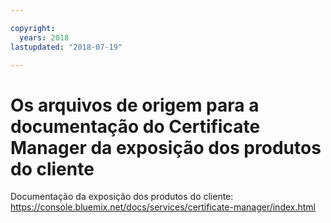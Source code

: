 ```yaml
---

copyright:
  years: 2018
lastupdated: "2018-07-19"

---
```



# Os arquivos de origem para a documentação do Certificate Manager da exposição dos produtos do cliente


Documentação da exposição dos produtos do cliente:
https://console.bluemix.net/docs/services/certificate-manager/index.html



